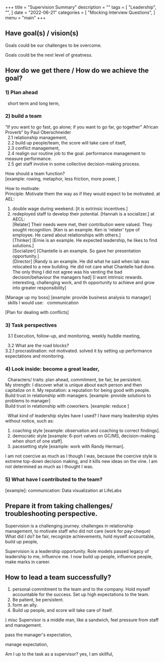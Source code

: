 +++
title = "Supervision Summary"
description = ""
tags = [
    "Leadership",
    "",
]
date = "2022-06-21"
categories = [
    "Mocking Interview Questions",
]
menu = "main"
+++


## Have goal(s) / vision(s)

Goals could be our challenges to be overcome.  

Goals could be the next level of greatness.  

## How do we get there / How do we achieve the goal?

### 1) Plan ahead  
&nbsp;&nbsp;short term and long term,  


### 2) build a team  
“If you want to go fast, go alone; if you want to go far, go together" African Proverb”  by Paul Oberschneider  
&nbsp;&nbsp;2.1 relationship management,   
&nbsp;&nbsp;2.2 build up people/team, the score will take care of itself,  
&nbsp;&nbsp;2.3 conflict management,  
&nbsp;&nbsp;2.4 realign our routine job to the goal.  performance management to measure performance.  
&nbsp;&nbsp;2.5 get staff involve in some collective decision-making process.  

How should a team function?  
[example: rowing, metaphor, less friction, more power, ]  

How to motivate:  
Principle: Motivate them the way as if they would expect to be motivated.
at AEL:  
1) double wage during weekend. [it is extrinsic incentives.]   
2) redeployed staff to develop their potential. [Hannah is a socializer.]
at AECL:  
[Relater] Their needs were met, their contribution were valued.  They sought recognition. [Ken is an example.  Ken is 'relater' type of employee.  He cared about relationships with others.]  
[Thinker] [Ernie is an example.  He expected leadership, he likes to find solutions.]  
[Socializer] [Chantelle is an example.  So gave her presentation opportunity.]  
[Director] [Randy is an example.  He did what he said when lab was relocated to a new building.  He did not care what Chantelle had done.  The only thing I did not agree was his venting the bad decision/behaviour the managers had]
[I want intrinsic rewards.  interesting, challenging work, and th opportunity to achieve and grow into greater responsibility]

[Manage up my boss] [example: provide business analysis to manager]  
&nbsp;&nbsp;skills I would use:
&nbsp;&nbsp;communication

[Plan for dealing with conflicts]

### 3) Task perspectives
&nbsp;&nbsp;3.1 Execution, follow-up, and monitoring, 
weekly huddle meeting, 

&nbsp;&nbsp;3.2 What are the road blocks?  
3.2.1 procrastination: not motivated.  solved it by setting up performance expectations and monitoring.  



### 4) Look inside: become a great leader,
&nbsp;&nbsp;Characters/ traits: plan ahead, commitment, be fair, be persistent.  
My strength: I discover what is unique about each person and then capitalize on it.
My reputation: a reputation for being good with people.  
Build trust in relationship with managers. [example: provide solutions to problems to manager]  
Build trust in relationship with coworkers. [example: reduce ]

&nbsp;&nbsp;What kind of leadership styles have I used?  I have many leadership styles without notice, such as:  
1) coaching style [example: observation and coaching to correct findings].  
2) democratic style [example: 6-port valves on GC/MS, decision-making when short of one staff].  
3) pacesetting style [example: work with Randy Herman].

I am not coercive as much as I though I was, because the coercive style is extreme top-down decision making, and it kills new ideas on the vine.  I am not determined as much as I thought I was.


### 5) What have I contributed to the team?
[example]: communication: Data visualization at LifeLabs



## Prepare it from taking challenges/ troubleshooting perspective.
Supervision is a challenging journey. challenges in relationship management, to motivate staff who did not care (work for pay-cheque)
What did I do? be fair, recognize achievements, hold myself accountable, build up people,

Supervision is a leadership opportunity. Role models passed legacy of leadership to me, influence me. I now build up people, influence people, make marks in career.


## How to lead a team successfully?

1) personal commitment to the team and to the company.  Hold myself accountable for the success.  Set up high expectations to the team.  
2) Be patient, be persistent.  
3) form an ally.  
4) Build up people, and score will take care of itself.



) misc
Supervisor is a middle man, like a sandwich, feel pressure from staff and management.

pass the manager's expectation, 

manage expectation, 

Am I up to the task as a supervisor?
yes, I am skillful,